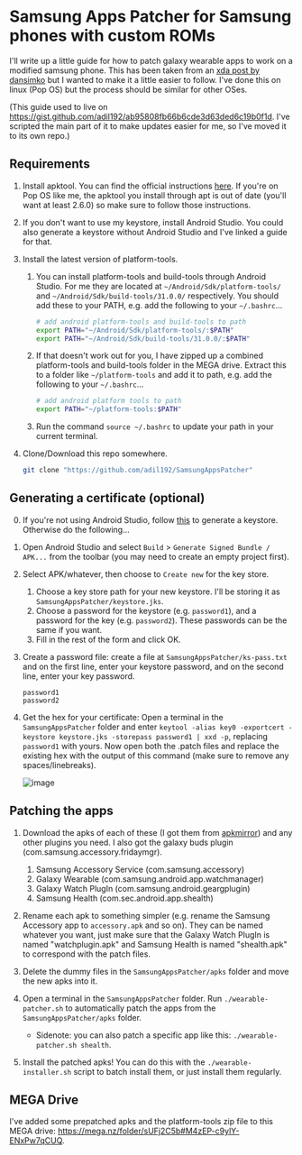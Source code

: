 # Samsung Apps Patcher for Samsung phones with custom ROMs

I'll write up a little guide for how to patch galaxy wearable apps to work on a modified samsung phone. This has been taken from an [xda post by dansimko](https://forum.xda-developers.com/t/app-mod-galaxy-wearable-patch-for-samsung-phones-with-custom-roms.4208143/) but I wanted to make it a little easier to follow. I've done this on linux (Pop OS) but the process should be similar for other OSes.

(This guide used to live on https://gist.github.com/adil192/ab95808fb66b6cde3d63ded6c19b0f1d. I've scripted the main part of it to make updates easier for me, so I've moved it to its own repo.)



## Requirements

1. Install apktool. You can find the official instructions [here](https://ibotpeaches.github.io/Apktool/install/). If you're on Pop OS like me, the apktool you install through apt is out of date (you'll want at least 2.6.0) so make sure to follow those instructions.

2. If you don't want to use my keystore, install Android Studio. You could also generate a keystore without Android Studio and I've linked a guide for that.

3. Install the latest version of platform-tools.

   1. You can install platform-tools and build-tools through Android Studio. For me they are located at `~/Android/Sdk/platform-tools/` and `~/Android/Sdk/build-tools/31.0.0/` respectively. You should add these to your PATH, e.g. add the following to your `~/.bashrc`...

      ```bash
      # add android platform-tools and build-tools to path
      export PATH="~/Android/Sdk/platform-tools/:$PATH"
      export PATH="~/Android/Sdk/build-tools/31.0.0/:$PATH"
      ```

   2. If that doesn't work out for you, I have zipped up a combined platform-tools and build-tools folder in the MEGA drive. Extract this to a folder like `~/platform-tools` and add it to path, e.g. add the following to your `~/.bashrc`...

      ```bash
      # add android platform tools to path
      export PATH="~/platform-tools:$PATH"
      ```

   3. Run the command `source ~/.bashrc` to update your path in your current terminal.

4. Clone/Download this repo somewhere. 

   ```bash
   git clone "https://github.com/adil192/SamsungAppsPatcher"
   ```



## Generating a certificate (optional)

0. If you're not using Android Studio, follow [this](https://stackoverflow.com/questions/3997748/how-can-i-create-a-keystore) to generate a keystore. Otherwise do the following...

1. Open Android Studio and select `Build` > `Generate Signed Bundle / APK...` from the toolbar (you may need to create an empty project first).

2. Select APK/whatever, then choose to `Create new` for the key store.

   1. Choose a key store path for your new keystore. I'll be storing it as `SamsungAppsPatcher/keystore.jks`.
   2. Choose a password for the keystore (e.g. `password1`), and a password for the key (e.g. `password2`). These passwords can be the same if you want.
   3. Fill in the rest of the form and click OK.

3. Create a password file: create a file at `SamsungAppsPatcher/ks-pass.txt` and on the first line, enter your keystore password, and on the second line, enter your key password.

   ```
   password1
   password2
   ```

4. Get the hex for your certificate: Open a terminal in the `SamsungAppsPatcher` folder and enter `keytool -alias key0 -exportcert -keystore keystore.jks -storepass password1 | xxd -p`, replacing `password1` with yours. Now open both the .patch files and replace the existing hex with the output of this command (make sure to remove any spaces/linebreaks).

   ![image](https://user-images.githubusercontent.com/21128619/142562030-6ef6528a-f474-42a2-b3f2-142ea0bff430.png)



## Patching the apps

1. Download the apks of each of these (I got them from [apkmirror](https://www.apkmirror.com/)) and any other plugins you need. I also got the galaxy buds plugin (com.samsung.accessory.fridaymgr).

   1. Samsung Accessory Service (com.samsung.accessory)
   2. Galaxy Wearable (com.samsung.android.app.watchmanager)
   3. Galaxy Watch PlugIn (com.samsung.android.geargplugin)
   4. Samsung Health (com.sec.android.app.shealth)
2. Rename each apk to something simpler (e.g. rename the Samsung Accessory app to `accessory.apk` and so on). They can be named whatever you want, just make sure that the Galaxy Watch PlugIn is named "watchplugin.apk" and Samsung Health is named "shealth.apk" to correspond with the patch files.
3. Delete the dummy files in the `SamsungAppsPatcher/apks` folder and move the new apks into it.
4. Open a terminal in the `SamsungAppsPatcher` folder. Run `./wearable-patcher.sh` to automatically patch the apps from the `SamsungAppsPatcher/apks` folder.
   - Sidenote: you can also patch a specific app like this: `./wearable-patcher.sh shealth`.

5. Install the patched apks! You can do this with the `./wearable-installer.sh` script to batch install them, or just install them regularly.




## MEGA Drive

I've added some prepatched apks and the platform-tools zip file to this MEGA drive: https://mega.nz/folder/sUFj2C5b#M4zEP-c9ylY-ENxPw7qCUQ.